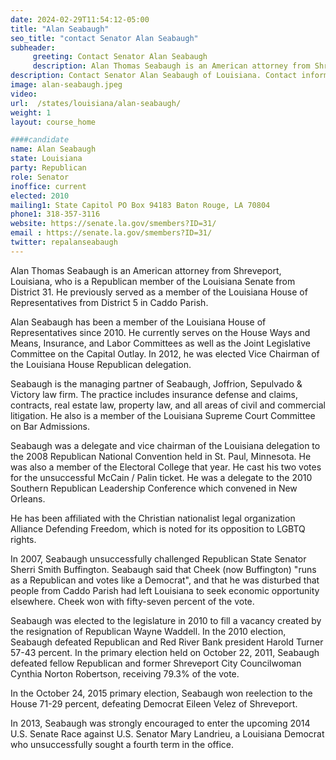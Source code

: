 ```yaml
---
date: 2024-02-29T11:54:12-05:00
title: "Alan Seabaugh"
seo_title: "contact Senator Alan Seabaugh"
subheader:
     greeting: Contact Senator Alan Seabaugh
     description: Alan Thomas Seabaugh is an American attorney from Shreveport, Louisiana, who is a Republican member of the Louisiana Senate from District 31. He previously served as a member of the Louisiana House of Representatives from District 5 in Caddo Parish.
description: Contact Senator Alan Seabaugh of Louisiana. Contact information for Alan Seabaugh includes email address, phone number, and mailing address.
image: alan-seabaugh.jpeg
video:
url:  /states/louisiana/alan-seabaugh/
weight: 1
layout: course_home

####candidate
name: Alan Seabaugh
state: Louisiana
party: Republican
role: Senator
inoffice: current
elected: 2010
mailing1: State Capitol PO Box 94183 Baton Rouge, LA 70804
phone1: 318-357-3116
website: https://senate.la.gov/smembers?ID=31/
email : https://senate.la.gov/smembers?ID=31/
twitter: repalanseabaugh
---
```


Alan Thomas Seabaugh is an American attorney from Shreveport, Louisiana, who is a Republican member of the Louisiana Senate from District 31. He previously served as a member of the Louisiana House of Representatives from District 5 in Caddo Parish.

Alan Seabaugh has been a member of the Louisiana House of Representatives since 2010. He currently serves on the House Ways and Means, Insurance, and Labor Committees as well as the Joint Legislative Committee on the Capital Outlay. In 2012, he was elected Vice Chairman of the Louisiana House Republican delegation.

Seabaugh is the managing partner of Seabaugh, Joffrion, Sepulvado & Victory law firm. The practice includes insurance defense and claims, contracts, real estate law, property law, and all areas of civil and commercial litigation. He also is a member of the Louisiana Supreme Court Committee on Bar Admissions.

Seabaugh was a delegate and vice chairman of the Louisiana delegation to the 2008 Republican National Convention held in St. Paul, Minnesota. He was also a member of the Electoral College that year. He cast his two votes for the unsuccessful McCain / Palin ticket. He was a delegate to the 2010 Southern Republican Leadership Conference which convened in New Orleans.

He has been affiliated with the Christian nationalist legal organization Alliance Defending Freedom, which is noted for its opposition to LGBTQ rights.

In 2007, Seabaugh unsuccessfully challenged Republican State Senator Sherri Smith Buffington. Seabaugh said that Cheek (now Buffington) "runs as a Republican and votes like a Democrat", and that he was disturbed that people from Caddo Parish had left Louisiana to seek economic opportunity elsewhere. Cheek won with fifty-seven percent of the vote.

Seabaugh was elected to the legislature in 2010 to fill a vacancy created by the resignation of Republican Wayne Waddell. In the 2010 election, Seabaugh defeated Republican and Red River Bank president Harold Turner 57-43 percent. In the primary election held on October 22, 2011, Seabaugh defeated fellow Republican and former Shreveport City Councilwoman Cynthia Norton Robertson, receiving 79.3% of the vote.

In the October 24, 2015 primary election, Seabaugh won reelection to the House 71-29 percent, defeating Democrat Eileen Velez of Shreveport.

In 2013, Seabaugh was strongly encouraged to enter the upcoming 2014 U.S. Senate Race against U.S. Senator Mary Landrieu, a Louisiana Democrat who unsuccessfully sought a fourth term in the office.
